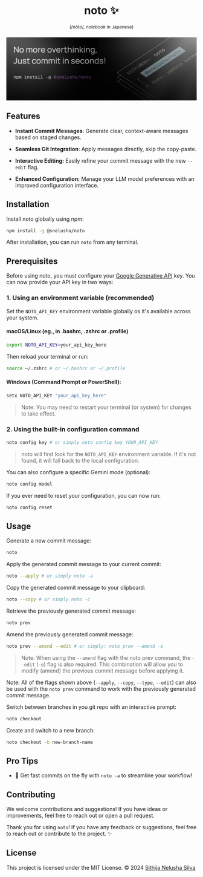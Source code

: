 <h1 align="center">noto ✨</h1>
<p align="center"><sup>(/nōto/, <em>notebook</em> in Japanese)</sup></p>
<img src="https://github.com/snelusha/static/blob/main/noto/banner-sharp.png?raw=true" align="center"></img>

## Features

- **Instant Commit Messages**: Generate clear, context-aware messages based on staged changes.

- **Seamless Git Integration**: Apply messages directly, skip the copy-paste.

- **Interactive Editing:** Easily refine your commit message with the new `--edit` flag.

- **Enhanced Configuration:** Manage your LLM model preferences with an improved configuration interface.

## Installation

Install noto globally using npm:

```bash
npm install -g @snelusha/noto
```

After installation, you can run `noto` from any terminal.

## Prerequisites

Before using noto, you must configure your [Google Generative API](https://aistudio.google.com/app/apikey) key. You can now provide your API key in two ways:

### 1. Using an environment variable (recommended)

Set the `NOTO_API_KEY` environment variable globally os it's available across your system.

#### macOS/Linux (eg., in .bashrc, .zshrc or .profile)

```bash
export NOTO_API_KEY=your_api_key_here
```

Then reload your terminal or run:

```bash
source ~/.zshrc # or ~/.bashrc or ~/.profile
```

#### Windows (Command Prompt or PowerShell):

```bash
setx NOTO_API_KEY "your_api_key_here"
```

> Note: You may need to restart your terminal (or system) for changes to take effect.

### 2. Using the built-in configuration command

```bash
noto config key # or simply noto config key YOUR_API_KEY
```

> noto will first look for the `NOTO_API_KEY` environment variable. If it's not found, it will fall back to the local configuration.

You can also configure a specific Gemini mode (optional):

```bash
noto config model
```

If you ever need to reset your configuration, you can now run:

```bash
noto config reset
```

## Usage

Generate a new commit message:

```bash
noto
```

Apply the generated commit message to your current commit:

```bash
noto --apply # or simply noto -a
```

Copy the generated commit message to your clipboard:

```bash
noto --copy # or simply noto -c
```

Retrieve the previously generated commit message:

```bash
noto prev
```

Amend the previously generated commit message:

```bash
noto prev --amend --edit # or simply: noto prev --amend -e
```

> Note: When using the `--amend` flag with the noto prev command, the `--edit` (`-e`) flag is also required. This combination will allow you to modify (amend) the previous commit message before applying it.

Note: All of the flags shown above (`--apply`, `--copy`, `--type`, `--edit`) can also be used with the `noto prev` command to work with the previously generated commit message.

Switch between branches in you git repo with an interactive prompt:

```bash
noto checkout
```

Create and switch to a new branch:

```bash
noto checkout -b new-branch-name
```

## Pro Tips

- 🚀 Get fast commits on the fly with `noto -a` to streamline your workflow!

## Contributing

We welcome contributions and suggestions! If you have ideas or improvements, feel free to reach out or open a pull request.

Thank you for using `noto`! If you have any feedback or suggestions, feel free to reach out or contribute to the project. ✨

## License

This project is licensed under the MIT License.
© 2024 [Sithija Nelusha Silva](https://github.com/snelusha)
